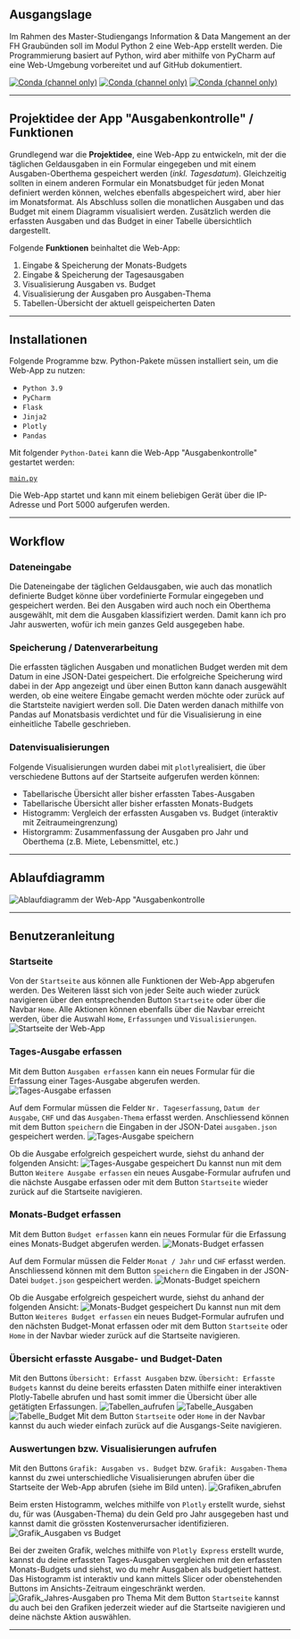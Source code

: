 ## Ausgangslage
<!-- Italics -->
Im Rahmen des Master-Studiengangs Information & Data Mangement
an der FH Graubünden soll im Modul Python 2 eine Web-App erstellt werden. Die Programmierung basiert auf Python, wird aber 
mithilfe von PyCharm auf eine Web-Umgebung vorbereitet und auf GitHub dokumentiert.

<a target="_blank" rel="noopener noreferrer" href="https://camo.githubusercontent.com/b1a81d68a7cffef3273afc5011b0b6a38f0c729e7fb02e3856fee56a4f647b33/68747470733a2f2f696d672e736869656c64732e696f2f636f6e64612f766e2f636f6e64612d666f7267652f666c61736b3f6c6162656c3d666c61736b"><img src="https://camo.githubusercontent.com/b1a81d68a7cffef3273afc5011b0b6a38f0c729e7fb02e3856fee56a4f647b33/68747470733a2f2f696d672e736869656c64732e696f2f636f6e64612f766e2f636f6e64612d666f7267652f666c61736b3f6c6162656c3d666c61736b" alt="Conda (channel only)" data-canonical-src="https://img.shields.io/conda/vn/conda-forge/flask?label=flask" style="max-width:100%;"></a>
<a target="_blank" rel="noopener noreferrer" href="https://camo.githubusercontent.com/1f00adb12c4601486913e8aad8d6c27b42652d1fae54829e3fb6398dbb938ebd/68747470733a2f2f696d672e736869656c64732e696f2f636f6e64612f766e2f636f6e64612d666f7267652f6a696e6a61323f6c6162656c3d6a696e6a6132"><img src="https://camo.githubusercontent.com/1f00adb12c4601486913e8aad8d6c27b42652d1fae54829e3fb6398dbb938ebd/68747470733a2f2f696d672e736869656c64732e696f2f636f6e64612f766e2f636f6e64612d666f7267652f6a696e6a61323f6c6162656c3d6a696e6a6132" alt="Conda (channel only)" data-canonical-src="https://img.shields.io/conda/vn/conda-forge/jinja2?label=jinja2" style="max-width:100%;"></a>
<a target="_blank" rel="noopener noreferrer" href="https://camo.githubusercontent.com/b55d49138f212e4d36e9cc00fa0e24725bc459b34cc730df940c575d3ab7eb6f/68747470733a2f2f696d672e736869656c64732e696f2f636f6e64612f766e2f636f6e64612d666f7267652f706c6f746c793f6c6162656c3d706c6f746c79"><img src="https://camo.githubusercontent.com/b55d49138f212e4d36e9cc00fa0e24725bc459b34cc730df940c575d3ab7eb6f/68747470733a2f2f696d672e736869656c64732e696f2f636f6e64612f766e2f636f6e64612d666f7267652f706c6f746c793f6c6162656c3d706c6f746c79" alt="Conda (channel only)" data-canonical-src="https://img.shields.io/conda/vn/conda-forge/plotly?label=plotly" style="max-width:100%;"></a>

***

## Projektidee der App "Ausgabenkontrolle" / Funktionen
<!-- Italics -->
Grundlegend war die **Projektidee**, eine Web-App zu entwickeln, mit der die täglichen
Geldausgaben in ein Formular eingegeben und mit einem Ausgaben-Oberthema gespeichert werden (*inkl. Tagesdatum*).
Gleichzeitig sollten in einem anderen Formular ein Monatsbudget für jeden Monat definiert werden
können, welches ebenfalls abgespeichert wird, aber hier im Monatsformat. Als Abschluss sollen die
monatlichen Ausgaben und das Budget mit einem Diagramm visualisiert werden. Zusätzlich werden die erfassten Ausgaben und
das Budget in einer Tabelle übersichtlich dargestellt.

Folgende **Funktionen** beinhaltet die Web-App:
1. Eingabe & Speicherung der Monats-Budgets
2. Eingabe & Speicherung der Tagesausgaben
3. Visualisierung Ausgaben vs. Budget
4. Visualisierung der Ausgaben pro Ausgaben-Thema
5. Tabellen-Übersicht der aktuell geispeicherten Daten

***

## Installationen
<!-- Italics -->
Folgende Programme bzw. Python-Pakete müssen installiert sein, um die Web-App zu nutzen:

* `Python 3.9`
* `PyCharm`
* `Flask`
* `Jinja2`
* `Plotly`
* `Pandas`

Mit folgender `Python-Datei` kann die Web-App "Ausgabenkontrolle" gestartet werden:

[`main.py`](Projekt_App_Ausgabenkontrolle/main.py "main.py")

Die Web-App startet und kann mit einem beliebigen Gerät über die IP-Adresse und Port 5000 aufgerufen werden.

***

## Workflow
### Dateneingabe
<!-- Italics -->
Die Dateneingabe der täglichen Geldausgaben, wie auch das monatlich definierte Budget könne über vordefinierte Formular 
eingegeben und gespeichert werden. Bei den Ausgaben wird auch noch ein Oberthema ausgewählt, mit dem die Ausgaben klassifiziert
werden. Damit kann ich pro Jahr auswerten, wofür ich mein ganzes Geld ausgegeben habe.
### Speicherung / Datenverarbeitung
<!-- Italics -->
Die erfassten täglichen Ausgaben und monatlichen Budget werden mit dem Datum in eine JSON-Datei gespeichert. Die erfolgreiche
Speicherung wird dabei in der App angezeigt und über einen Button kann danach ausgewählt werden, ob eine weitere Eingabe
gemacht werden möchte oder zurück auf die Startsteite navigiert werden soll. Die Daten werden danach mithilfe von Pandas auf Monatsbasis
verdichtet und für die Visualisierung in eine einheitliche Tabelle geschrieben.
### Datenvisualisierungen
<!-- Italics -->
Folgende Visualisierungen wurden dabei mit `plotly`realisiert, die über verschiedene Buttons auf der Startseite aufgerufen werden können:

* Tabellarische Übersicht aller bisher erfassten Tabes-Ausgaben
* Tabellarische Übersicht aller bisher erfassten Monats-Budgets
* Histogramm: Vergleich der erfassten Ausgaben vs. Budget (interaktiv mit Zeitraumeingrenzung)
* Historgramm: Zusammenfassung der Ausgaben pro Jahr und Oberthema (z.B. Miete, Lebensmittel, etc.)

***

## Ablaufdiagramm
<!-- Italics -->
![Ablaufdiagramm der Web-App "Ausgabenkontrolle](Projekt_App_Ausgabenkontrolle/Bilder/Ablaufdiagramm_WebApp_Ausgabenkontrolle.png "Ablaufdiagramm")

***

## Benutzeranleitung
### Startseite
<!-- Italics -->
Von der `Startseite` aus können alle Funktionen der Web-App abgerufen werden. Des Weiteren lässt sich von jeder Seite auch
wieder zurück navigieren über den entsprechenden Button `Startseite` oder über die Navbar `Home`. Alle Aktionen können
ebenfalls über die Navbar erreicht werden, über die Auswahl `Home`, `Erfassungen` und `Visualisierungen`.
![Startseite der Web-App](Projekt_App_Ausgabenkontrolle/Bilder/0_Startseite_Übersicht.png "Startseite")

### Tages-Ausgabe erfassen
<!-- Italics -->
Mit dem Button `Ausgaben erfassen` kann ein neues Formular für die Erfassung einer Tages-Ausgabe abgerufen werden.
![Tages-Ausgabe erfassen](Projekt_App_Ausgabenkontrolle/Bilder/1_Startseite_Ausgaben.png "Tages-Ausgabe")

Auf dem Formular müssen die Felder `Nr. Tageserfassung`, `Datum der Ausgabe`, `CHF` und das `Ausgaben-Thema` erfasst werden.
Anschliessend können mit dem Button `speichern` die Eingaben in der JSON-Datei `ausgaben.json` gespeichert werden.
![Tages-Ausgabe speichern](Projekt_App_Ausgabenkontrolle/Bilder/2_Ausgabe_erfassen.png "Tages-Ausgabe speichern")

Ob die Ausgabe erfolgreich gespeichert wurde, siehst du anhand der folgenden Ansicht:
![Tages-Ausgabe gespeichert](Projekt_App_Ausgabenkontrolle/Bilder/3_Ausgabe_gespeichert.png "Tages-Ausgabe gespeichert")
Du kannst nun mit dem Button `Weitere Ausgabe erfassen` ein neues Ausgabe-Formular aufrufen und die nächste Ausgabe erfassen
oder mit dem Button `Startseite` wieder zurück auf die Startseite navigieren.

### Monats-Budget erfassen
<!-- Italics -->
Mit dem Button `Budget erfassen` kann ein neues Formular für die Erfassung eines Monats-Budget abgerufen werden.
![Monats-Budget erfassen](Projekt_App_Ausgabenkontrolle/Bilder/4_Startseite_Budget.png "Monats-Budget")

Auf dem Formular müssen die Felder `Monat / Jahr` und `CHF` erfasst werden.
Anschliessend können mit dem Button `speichern` die Eingaben in der JSON-Datei `budget.json` gespeichert werden.
![Monats-Budget speichern](Projekt_App_Ausgabenkontrolle/Bilder/5_Budget_erfassen.png "Monats-Budget speichern")

Ob die Ausgabe erfolgreich gespeichert wurde, siehst du anhand der folgenden Ansicht:
![Monats-Budget gespeichert](Projekt_App_Ausgabenkontrolle/Bilder/6_Budget_gespeichert.png "Monats-Budget gespeichert")
Du kannst nun mit dem Button `Weiteres Budget erfassen` ein neues Budget-Formular aufrufen und den nächsten Budget-Monat erfassen
oder mit dem Button `Startseite` oder `Home` in der Navbar wieder zurück auf die Startseite navigieren.

### Übersicht erfasste Ausgabe- und Budget-Daten 
<!-- Italics -->
Mit den Buttons `Übersicht: Erfasst Ausgaben` bzw. `Übersicht: Erfasste Budgets` kannst du deine bereits erfassten Daten
mithilfe einer interaktiven Plotly-Tabelle abrufen und hast somit immer die Übersicht über alle getätigten Erfassungen.
![Tabellen_aufrufen](Projekt_App_Ausgabenkontrolle/Bilder/7_Eingaben_in_Tabellenform.png "Tabellen aufrufen")
![Tabelle_Ausgaben](Projekt_App_Ausgabenkontrolle/Bilder/8_interaktive_Tabelle_Ausgaben.png "Tabelle Ausgaben aufrufen")
![Tabelle_Budget](Projekt_App_Ausgabenkontrolle/Bilder/9_interaktive_Tabelle_Budget.png "Tabelle Budget aufrufen")
Mit dem Button `Startseite` oder `Home` in der Navbar kannst du auch wieder einfach zurück auf die Ausgangs-Seite navigieren.

### Auswertungen bzw. Visualisierungen aufrufen
<!-- Italics -->
Mit den Buttons `Grafik: Ausgaben vs. Budget` bzw. `Grafik: Ausgaben-Thema` kannst du zwei unterschiedliche Visualisierungen
abrufen über die Startseite der Web-App abrufen (siehe im Bild unten).
![Grafiken_abrufen](Projekt_App_Ausgabenkontrolle/Bilder/10_Visualisierung_Budget_vs_Ausgaben_abfragen.png "Grafiken aufrufen")

Beim ersten Histogramm, welches mithilfe von `Plotly` erstellt wurde, siehst du, für was (Ausgaben-Thema) du dein Geld pro Jahr
ausgegeben hast und kannst damit die grössten Kostenverursacher identifizieren.
![Grafik_Ausgaben vs Budget](Projekt_App_Ausgabenkontrolle/Bilder/11_Visualisierung_Budget_vs_Ausgaben.png "Ausgaben vs Budget")

Bei der zweiten Grafik, welches mithilfe von `Plotly Express` erstellt wurde, kannst du deine erfassten Tages-Ausgaben vergleichen
mit den erfassten Monats-Budgets und siehst, wo du mehr Ausgaben als budgetiert hattest. Das Histogramm ist interaktiv und 
kann mittels Slicer oder obenstehenden Buttons im Ansichts-Zeitraum eingeschränkt werden.
![Grafik_Jahres-Ausgaben pro Thema](Projekt_App_Ausgabenkontrolle/Bilder/13_Visualisierung_Ausgaben-Thema.png "Jahres-Ausgaben pro Thema")
Mit dem Button `Startseite` kannst du auch bei den Grafiken jederzeit wieder auf die Startseite navigieren und
deine nächste Aktion auswählen.


***
